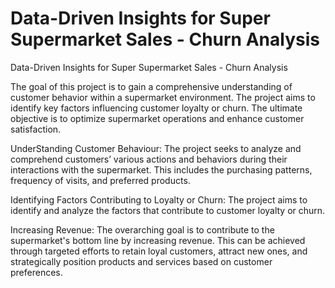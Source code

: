 # Data-Driven Insights for Super Supermarket Sales - Churn Analysis​
Data-Driven Insights for Super Supermarket Sales - Churn Analysis​

The goal of this project is to gain a comprehensive understanding of customer behavior within a supermarket environment. The project aims to identify key factors influencing customer loyalty or churn. The ultimate objective is to optimize supermarket operations and enhance customer satisfaction.​

UnderStanding Customer Behaviour: The project seeks to analyze and comprehend customers’ various actions and behaviors during their interactions with the supermarket. This includes the purchasing patterns, frequency of visits, and preferred products.​

Identifying Factors Contributing to Loyalty or Churn: The project aims to identify and analyze the factors that contribute to customer loyalty or churn.​

Increasing Revenue: The overarching goal is to contribute to the supermarket's bottom line by increasing revenue. This can be achieved through targeted efforts to retain loyal customers, attract new ones, and strategically position products and services based on customer preferences.​
